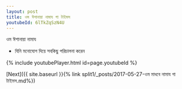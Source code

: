 ```yaml
---
layout: post
title: ওম ঈশানায়া নামায গা টাইমস
youtubeId: 6lTkZqSzN4U
---
```

 
 
 ওম ঈশানায়া নামায  
 
 -  যিনি মনোযোগ দিয়ে সবকিছু পরিচালনা করেন 
 
  
 
  
 
 
 
 
 
 


{% include youtubePlayer.html id=page.youtubeId %}
 
[Next]({{ site.baseurl }}{% link  split1/_posts/2017-05-27-ওম মাধবে নামায গা টাইমস.md%})
 
